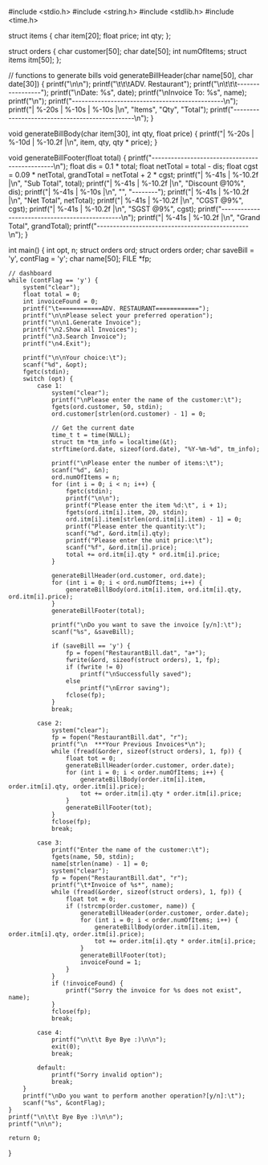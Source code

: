#include <stdio.h>
#include <string.h>
#include <stdlib.h>
#include <time.h>

struct items {
    char item[20];
    float price;
    int qty;
};

struct orders {
    char customer[50];
    char date[50];
    int numOfItems;
    struct items itm[50];
};

// functions to generate bills
void generateBillHeader(char name[50], char date[30]) {
    printf("\n\n");
    printf("\t\t\tADV. Restaurant");
    printf("\n\t\t\t-----------------");
    printf("\nDate: %s", date);
    printf("\nInvoice To: %s", name);
    printf("\n");
    printf("-----------------------------------------------\n");
    printf("| %-20s | %-10s | %-10s |\n", "Items", "Qty", "Total");
    printf("-----------------------------------------------\n");
}

void generateBillBody(char item[30], int qty, float price) {
    printf("| %-20s | %-10d | %-10.2f |\n", item, qty, qty * price);
}

void generateBillFooter(float total) {
    printf("-----------------------------------------------\n");
    float dis = 0.1 * total;
    float netTotal = total - dis;
    float cgst = 0.09 * netTotal, grandTotal = netTotal + 2 * cgst;
    printf("| %-41s | %-10.2f |\n", "Sub Total", total);
    printf("| %-41s | %-10.2f |\n", "Discount @10%", dis);
    printf("| %-41s | %-10s |\n", "", "--------");
    printf("| %-41s | %-10.2f |\n", "Net Total", netTotal);
    printf("| %-41s | %-10.2f |\n", "CGST @9%", cgst);
    printf("| %-41s | %-10.2f |\n", "SGST @9%", cgst);
    printf("-----------------------------------------------\n");
    printf("| %-41s | %-10.2f |\n", "Grand Total", grandTotal);
    printf("-----------------------------------------------\n");
}

int main() {
    int opt, n;
    struct orders ord;
    struct orders order;
    char saveBill = 'y', contFlag = 'y';
    char name[50];
    FILE *fp;

    // dashboard
    while (contFlag == 'y') {
        system("clear");
        float total = 0;
        int invoiceFound = 0;
        printf("\t============ADV. RESTAURANT============");
        printf("\n\nPlease select your preferred operation");
        printf("\n\n1.Generate Invoice");
        printf("\n2.Show all Invoices");
        printf("\n3.Search Invoice");
        printf("\n4.Exit");

        printf("\n\nYour choice:\t");
        scanf("%d", &opt);
        fgetc(stdin);
        switch (opt) {
            case 1:
                system("clear");
                printf("\nPlease enter the name of the customer:\t");
                fgets(ord.customer, 50, stdin);
                ord.customer[strlen(ord.customer) - 1] = 0;

                // Get the current date
                time_t t = time(NULL);
                struct tm *tm_info = localtime(&t);
                strftime(ord.date, sizeof(ord.date), "%Y-%m-%d", tm_info);

                printf("\nPlease enter the number of items:\t");
                scanf("%d", &n);
                ord.numOfItems = n;
                for (int i = 0; i < n; i++) {
                    fgetc(stdin);
                    printf("\n\n");
                    printf("Please enter the item %d:\t", i + 1);
                    fgets(ord.itm[i].item, 20, stdin);
                    ord.itm[i].item[strlen(ord.itm[i].item) - 1] = 0;
                    printf("Please enter the quantity:\t");
                    scanf("%d", &ord.itm[i].qty);
                    printf("Please enter the unit price:\t");
                    scanf("%f", &ord.itm[i].price);
                    total += ord.itm[i].qty * ord.itm[i].price;
                }

                generateBillHeader(ord.customer, ord.date);
                for (int i = 0; i < ord.numOfItems; i++) {
                    generateBillBody(ord.itm[i].item, ord.itm[i].qty, ord.itm[i].price);
                }
                generateBillFooter(total);

                printf("\nDo you want to save the invoice [y/n]:\t");
                scanf("%s", &saveBill);

                if (saveBill == 'y') {
                    fp = fopen("RestaurantBill.dat", "a+");
                    fwrite(&ord, sizeof(struct orders), 1, fp);
                    if (fwrite != 0)
                        printf("\nSuccessfully saved");
                    else
                        printf("\nError saving");
                    fclose(fp);
                }
                break;

            case 2:
                system("clear");
                fp = fopen("RestaurantBill.dat", "r");
                printf("\n  ***Your Previous Invoices*\n");
                while (fread(&order, sizeof(struct orders), 1, fp)) {
                    float tot = 0;
                    generateBillHeader(order.customer, order.date);
                    for (int i = 0; i < order.numOfItems; i++) {
                        generateBillBody(order.itm[i].item, order.itm[i].qty, order.itm[i].price);
                        tot += order.itm[i].qty * order.itm[i].price;
                    }
                    generateBillFooter(tot);
                }
                fclose(fp);
                break;

            case 3:
                printf("Enter the name of the customer:\t");
                fgets(name, 50, stdin);
                name[strlen(name) - 1] = 0;
                system("clear");
                fp = fopen("RestaurantBill.dat", "r");
                printf("\t*Invoice of %s*", name);
                while (fread(&order, sizeof(struct orders), 1, fp)) {
                    float tot = 0;
                    if (!strcmp(order.customer, name)) {
                        generateBillHeader(order.customer, order.date);
                        for (int i = 0; i < order.numOfItems; i++) {
                            generateBillBody(order.itm[i].item, order.itm[i].qty, order.itm[i].price);
                            tot += order.itm[i].qty * order.itm[i].price;
                        }
                        generateBillFooter(tot);
                        invoiceFound = 1;
                    }
                }
                if (!invoiceFound) {
                    printf("Sorry the invoice for %s does not exist", name);
                }
                fclose(fp);
                break;

            case 4:
                printf("\n\t\t Bye Bye :)\n\n");
                exit(0);
                break;

            default:
                printf("Sorry invalid option");
                break;
        }
        printf("\nDo you want to perform another operation?[y/n]:\t");
        scanf("%s", &contFlag);
    }
    printf("\n\t\t Bye Bye :)\n\n");
    printf("\n\n");

    return 0;
}
